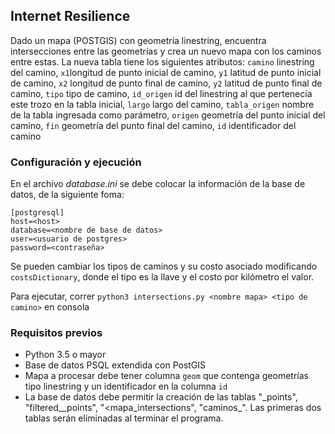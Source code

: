 ## Internet Resilience
Dado un mapa (POSTGIS) con geometría linestring, encuentra intersecciones entre las geometrías y crea un nuevo mapa con los caminos entre estas.
La nueva tabla tiene los siguientes atributos:
`camino` linestring del camino,
`x1`longitud de punto inicial de camino,
`y1` latitud de punto inicial de camino,
`x2` longitud de punto final de camino,
`y2` latitud de punto final de camino,
`tipo` tipo de camino,
`id_origen` id del linestring al que pertenecía este trozo en la tabla inicial,
`largo` largo del camino,
`tabla_origen` nombre de la tabla ingresada como parámetro,
`origen` geometría del punto inicial del camino,
`fin` geometría del punto final del camino,
`id` identificador del camino


### Configuración y ejecución
En el archivo _database.ini_ se debe colocar la información de la base de datos, de la siguiente foma:
```
[postgresql]
host=<host>
database=<nombre de base de datos>
user=<usuario de postgres>
password=<contraseña>
```
Se pueden cambiar los tipos de caminos y su costo asociado modificando `costsDictionary`, donde el tipo es la llave y el costo por kilómetro el valor.

Para ejecutar, correr ``` python3 intersections.py <nombre mapa> <tipo de camino> ``` en consola

### Requisitos previos
* Python 3.5 o mayor
* Base de datos PSQL extendida con PostGIS
* Mapa a procesar debe tener columna `geom` que contenga geometrías tipo linestring y un identificador en la columna `id `
* La base de datos debe permitir la creación de las tablas "<mapa>\_points", "filtered_<mapa>_points", "<mapa\_intersections", "caminos\_<mapa>". Las primeras dos tablas serán eliminadas al terminar el programa.


